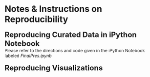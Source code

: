 Notes & Instructions on Reproducibility
=============================
<b><font size="5">Reproducing Curated Data in iPython Notebook</font></b><br>
Please refer to the directions and code given in the iPython Notebook labeled <i>FinalPres.ipynb</i>
<br><br>
<b><font size="5">Reproducing Visualizations</font></b>
